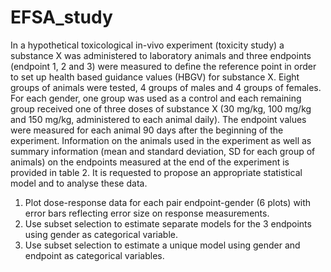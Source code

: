 # EFSA_study
In a hypothetical toxicological in-vivo experiment (toxicity study) a substance X was administered to
laboratory animals and three endpoints (endpoint 1, 2 and 3) were measured to define the reference
point in order to set up health based guidance values (HBGV) for substance X. Eight groups of animals
were tested, 4 groups of males and 4 groups of females. For each gender, one group was used as a
control and each remaining group received one of three doses of substance X (30 mg/kg, 100 mg/kg
and 150 mg/kg, administered to each animal daily). The endpoint values were measured for each
animal 90 days after the beginning of the experiment. Information on the animals used in the
experiment as well as summary information (mean and standard deviation, SD for each group of
animals) on the endpoints measured at the end of the experiment is provided in table 2. It is
requested to propose an appropriate statistical model and to analyse these data.

1. Plot dose-response data for each pair endpoint-gender (6 plots)
with error bars reflecting error size on response measurements.
2. Use subset selection to estimate separate models for the 3
endpoints using gender as categorical variable.
3. Use subset selection to estimate a unique model using gender and
endpoint as categorical variables.
